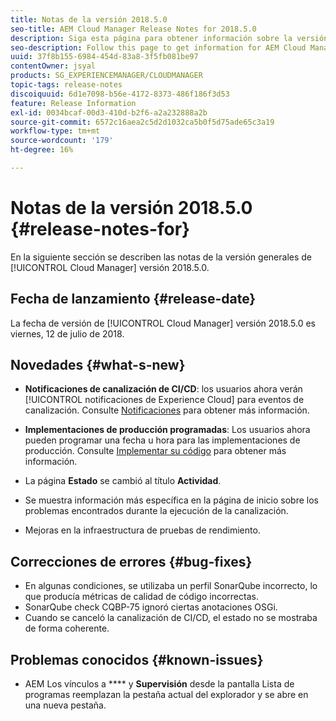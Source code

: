 ```yaml
---
title: Notas de la versión 2018.5.0
seo-title: AEM Cloud Manager Release Notes for 2018.5.0
description: Siga esta página para obtener información sobre la versión 2018.5.0 de Cloud Manager.
seo-description: Follow this page to get information for AEM Cloud Manager Release 2018.5.0.
uuid: 37f8b155-6984-454d-83a8-3f5fb081be97
contentOwner: jsyal
products: SG_EXPERIENCEMANAGER/CLOUDMANAGER
topic-tags: release-notes
discoiquuid: 6d1e7098-b56e-4172-8373-486f186f3d53
feature: Release Information
exl-id: 0034bcaf-00d3-410d-b2f6-a2a232888a2b
source-git-commit: 6572c16aea2c5d2d1032ca5b0f5d75ade65c3a19
workflow-type: tm+mt
source-wordcount: '179'
ht-degree: 16%

---
```


# Notas de la versión 2018.5.0 {#release-notes-for}

En la siguiente sección se describen las notas de la versión generales de [!UICONTROL Cloud Manager] versión 2018.5.0.

## Fecha de lanzamiento {#release-date}

La fecha de versión de [!UICONTROL Cloud Manager] versión 2018.5.0 es viernes, 12 de julio de 2018.

## Novedades {#what-s-new}

* **Notificaciones de canalización de CI/CD**: los usuarios ahora verán [!UICONTROL notificaciones de Experience Cloud] para eventos de canalización. Consulte [Notificaciones](/help/using/notifications.md) para obtener más información.

* **Implementaciones de producción programadas**: Los usuarios ahora pueden programar una fecha u hora para las implementaciones de producción. Consulte [Implementar su código](/help/using/code-deployment.md) para obtener más información.

* La página **Estado** se cambió al título **Actividad**.

* Se muestra información más específica en la página de inicio sobre los problemas encontrados durante la ejecución de la canalización.
* Mejoras en la infraestructura de pruebas de rendimiento.

## Correcciones de errores {#bug-fixes}

* En algunas condiciones, se utilizaba un perfil SonarQube incorrecto, lo que producía métricas de calidad de código incorrectas.
* SonarQube check CQBP-75 ignoró ciertas anotaciones OSGi.
* Cuando se canceló la canalización de CI/CD, el estado no se mostraba de forma coherente.

## Problemas conocidos {#known-issues}

* AEM Los vínculos a **** y **Supervisión** desde la pantalla Lista de programas reemplazan la pestaña actual del explorador y se abre en una nueva pestaña.
